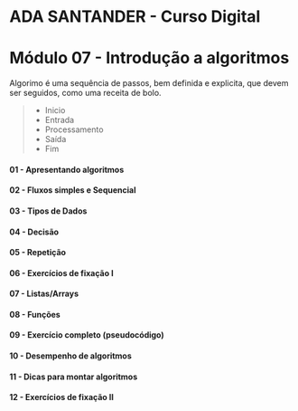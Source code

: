 # ADA SANTANDER - Curso Digital
# Módulo 07 - Introdução a algoritmos
Algorimo é uma sequência de passos, bem definida e explicita, que devem ser seguidos, como uma receita de bolo.
> * Inicio
> * Entrada
> * Processamento
> * Saída
> * Fim
#### 01 - Apresentando algoritmos
#### 02 - Fluxos simples e Sequencial
#### 03 - Tipos de Dados
#### 04 - Decisão
#### 05 - Repetição
#### 06 - Exercícios de fixação I
#### 07 - Listas/Arrays
#### 08 - Funções
#### 09 - Exercício completo (pseudocódigo)
#### 10 - Desempenho de algoritmos
#### 11 - Dicas para montar algoritmos
#### 12 - Exercícios de fixação II


